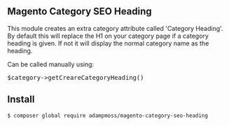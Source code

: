 <h2>Magento Category SEO Heading</h2>

<p>This module creates an extra category attribute called 'Category Heading'. By default 
    this will replace the H1 on your category page if a category heading is given. If not it
will display the normal category name as the heading.</p>

<p>Can be called manually using:</p>
<pre>$category->getCreareCategoryHeading()</pre>


## Install

```bash
$ composer global require adampmoss/magento-category-seo-heading
```
